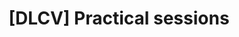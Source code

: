 ---
title: "[DLCV] Practical sessions"
draft: false
menu:
  sidebar:
    name: Practical sessions
    identifier: dlcv-practical-sessions
    parent: dlcv-course-insa
    weight: 30
---